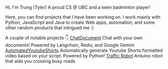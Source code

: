 Hi, I'm Trung (Tyler) A proud CS @ UBC and a keen badminton player! 

Here, you can find projects that I have been working on. I work mainly with Python, JavaScript and Java to create Web apps, automation, and some other random products that intrigued me :) 

A couple of notable projects 👇
[ChatDocument](https://github.com/trungnguyen21/ChatDocument) Chat with your own documents! Powered by Langchain, Redis, and Google Gemini
[AutomatedYoutubeShorts](https://github.com/trungnguyen21/AutomatedYoutubeShorts) Automatically generate Youtube Shorts formatted video based on your script. Powered by Python!
[Traffic Robot](https://github.com/trungnguyen21/Traffic-Robot) Arduino robot that aids you crossing busy roads
